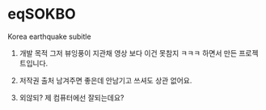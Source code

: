 # eqSOKBO
Korea earthquake subitle

1. 개발 목적
그저 뷰잉풍이 지관채 영상 보다 이건 못참지 ㅋㅋㅋ 하면서 만든 프로젝트입니다.

2. 저작권
출처 남겨주면 좋은데 안남기고 쓰셔도 상관 없어요.

3. 외않되?
제 컴퓨터에선 잘되는데요?
